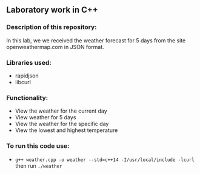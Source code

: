 ## Laboratory work in C++
### Description of this repository:
In this lab, we we received the weather forecast for 5 days from the site openweathermap.com in JSON format.
### Libraries used:
- rapidjson
- libcurl
### Functionality:
- View the weather for the current day
- View weather for 5 days
- View the weather for the specific day
- View the lowest and highest temperature
### To run this code use:
- `g++ weather.cpp -o weather --std=c++14 -I/usr/local/include -lcurl` then run `./weather`
